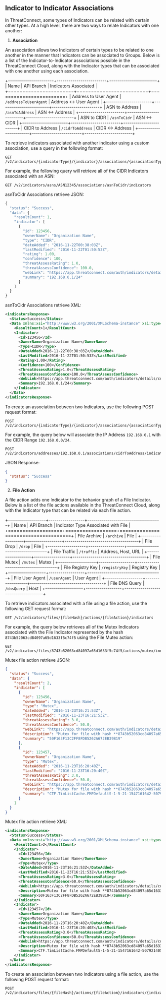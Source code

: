 Indicator to Indicator Associations
-----------------------------------

In ThreatConnect, some types of Indicators can be related with certain other types. At a high level, there are two ways to relate Indicators with one another:

1. **Association**

An association allows two Indicators of certain types to be related to one another in the manner that Indicators can be associated to Groups. Below is a list of the Indicator-to-Indicator associations possible in the ThreatConnect Cloud, along with the Indicator types that can be associated with one another using each association.

+-----------------------+-------------------------+------------------------+
| Name                  | API Branch              | Indicators Associated  |
+=======================+=========================+========================+
| Address to User Agent | `/addressToUserAgent` | Address <-> User Agent |
+-----------------------+-------------------------+------------------------+
| ASN to Address        | `/asnToAddress`       | ASN <-> Address        |
+-----------------------+-------------------------+------------------------+
| ASN to CIDR           | `/asnToCidr`          | ASN <-> CIDR           |
+-----------------------+-------------------------+------------------------+
| CIDR to Address       | `/cidrToAddress`      | CIDR <-> Address       |
+-----------------------+-------------------------+------------------------+

To retrieve indicators associated with another indicator using a custom association, use a query in the following format:

```
GET /v2/indicators/{indicatorType}/{indicator}/associations/{associationType}/indicators
```

For example, the following query will retrieve all of the CIDR Indicators associated with an ASN:

```
GET /v2/indicators/asns/ASN12345/associations/asnToCidr/indicators
```

asnToCidr Associations retrieve JSON:

```javascript
{
  "status": "Success",
  "data": {
    "resultCount": 1,
    "indicator": [
      {
        "id": 123456,
        "ownerName": "Organization Name",
        "type": "CIDR",
        "dateAdded": "2016-11-22T00:38:03Z",
        "lastModified": "2016-11-22T01:50:53Z",
        "rating": 1.00,
        "confidence": 100,
        "threatAssessRating": 1.0,
        "threatAssessConfidence": 100.0,
        "webLink": "https://app.threatconnect.com/auth/indicators/details/customIndicator.xhtml?id=123456&owner=Organization+Name",
        "summary": "192.168.0.1/24"
      }
    ]
  }
}
```

asnToCidr Associations retrieve XML:

```xml
<indicatorsResponse>
  <Status>Success</Status>
  <Data xmlns:xsi="http://www.w3.org/2001/XMLSchema-instance" xsi:type="indicatorListResponseData">
    <ResultCount>1</ResultCount>
    <Indicator>
      <Id>123456</Id>
      <OwnerName>Organization Name</OwnerName>
      <Type>CIDR</Type>
      <DateAdded>2016-11-22T00:38:03Z</DateAdded>
      <LastModified>2016-11-22T01:50:53Z</LastModified>
      <Rating>1.00</Rating>
      <Confidence>100</Confidence>
      <ThreatAssessRating>1.0</ThreatAssessRating>
      <ThreatAssessConfidence>100.0</ThreatAssessConfidence>
      <WebLink>https://app.threatconnect.com/auth/indicators/details/customIndicator.xhtml?id=123456&amp;owner=Organization+Name</WebLink>
      <Summary>192.168.0.1/24</Summary>
    </Indicator>
  </Data>
</indicatorsResponse>
```

To create an association between two Indicators, use the following POST request format:

```
POST /v2/indicators/{indicatorType}/{indicator}/associations/{associationType}/indicators/{indicatorType}/{indicator}
```

For example, the query below will associate the IP Address `192.168.0.1` with the CIDR Range `192.168.0.0/24`.

```
POST /v2/indicators/addresses/192.168.0.1/associations/cidrToAddress/indicators/cidrBlocks/192.168.0.0%2F24
```

JSON Response:

```json
{
  "status": "Success"
}
```

2. **File Action**

A file action adds one Indicator to the behavior graph of a File Indicator. Below is a list of the file actions available in the ThreatConnect Cloud, along with the Indicator type that can be related via each file action.

+-------------------+------------------+-------------------------------------+
| Name              | API Branch       | Indicator Type Associated with File |
+===================+==================+=====================================+
| File Archive      | `/archive`     | File                                |
+-------------------+------------------+-------------------------------------+
| File Drop         | `/drop`        | File                                |
+-------------------+------------------+-------------------------------------+
| File Traffic      | `/traffic`     | Address, Host, URL                  |
+-------------------+------------------+-------------------------------------+
| File Mutex        | `/mutex`       | Mutex                               |
+-------------------+------------------+-------------------------------------+
| File Registry Key | `/registryKey` | Registry Key                        |
+-------------------+------------------+-------------------------------------+
| File User Agent   | `/userAgent`   | User Agent                          |
+-------------------+------------------+-------------------------------------+
| File DNS Query    | `/dnsQuery`    | Host                                |
+-------------------+------------------+-------------------------------------+

To retrieve indicators associated with a file using a file action, use the following GET request format:

```
GET /v2/indicators/files/{fileHash}/actions/{fileAction}/indicators
```

For example, the query below retrieves all of the Mutex Indicators associated with the File Indicator represented by the hash `8743b52063cd84097a65d1633f5c74f5` using the File Mutex action:

```
GET /v2/indicators/files/8743b52063cd84097a65d1633f5c74f5/actions/mutex/indicators
```

Mutex file action retrieve JSON:

```json
{
  "status": "Success",
  "data": {
    "resultCount": 2,
    "indicator": [
      {
        "id": 123456,
        "ownerName": "Organization Name",
        "type": "Mutex",
        "dateAdded": "2016-11-23T16:21:53Z",
        "lastModified": "2016-11-23T16:21:53Z",
        "threatAssessRating": 3.0,
        "threatAssessConfidence": 50.0,
        "webLink": "https://app.threatconnect.com/auth/indicators/details/customIndicator.xhtml?id=123456&owner=Organization+Name",
        "description": "Mutex for file with hash **8743b52063cd84097a65d1633f5c74f5**.",
        "summary": "50F163F13C2FF8FDB5262A672EB39B19"
      },
      {
        "id": 123457,
        "ownerName": "Organization Name",
        "type": "Mutex",
        "dateAdded": "2016-11-23T16:20:40Z",
        "lastModified": "2016-11-23T16:20:40Z",
        "threatAssessRating": 3.0,
        "threatAssessConfidence": 50.0,
        "webLink": "https://app.threatconnect.com/auth/indicators/details/customIndicator.xhtml?id=123457&owner=Organization+Name",
        "description": "Mutex for file with hash **8743b52063cd84097a65d1633f5c74f5**.",
        "summary": "CTF.TimListCache.FMPDefaultS-1-5-21-1547161642-507921405-839522115-1004MUTEX.DefaultS-1-5-21-1547161642-507921405-839522115-1004"
      }
    ]
  }
}
```

Mutex file action retrieve XML:

```xml
<indicatorsResponse>
  <Status>Success</Status>
  <Data xmlns:xsi="http://www.w3.org/2001/XMLSchema-instance" xsi:type="indicatorListResponseData">
    <ResultCount>2</ResultCount>
    <Indicator>
      <Id>123456</Id>
      <OwnerName>Organization Name</OwnerName>
      <Type>Mutex</Type>
      <DateAdded>2016-11-23T16:21:53Z</DateAdded>
      <LastModified>2016-11-23T16:21:53Z</LastModified>
      <ThreatAssessRating>3.0</ThreatAssessRating>
      <ThreatAssessConfidence>50.0</ThreatAssessConfidence>
      <WebLink>https://app.threatconnect.com/auth/indicators/details/customIndicator.xhtml?id=123456&amp;owner=Organization+Name</WebLink>
      <Description>Mutex for file with hash **8743b52063cd84097a65d1633f5c74f5**.</Description>
      <Summary>50F163F13C2FF8FDB5262A672EB39B19</Summary>
    </Indicator>
    <Indicator>
      <Id>123457</Id>
      <OwnerName>Organization Name</OwnerName>
      <Type>Mutex</Type>
      <DateAdded>2016-11-23T16:20:40Z</DateAdded>
      <LastModified>2016-11-23T16:20:40Z</LastModified>
      <ThreatAssessRating>3.0</ThreatAssessRating>
      <ThreatAssessConfidence>50.0</ThreatAssessConfidence>
      <WebLink>https://app.threatconnect.com/auth/indicators/details/customIndicator.xhtml?id=123457&amp;owner=Organization+Name</WebLink>
      <Description>Mutex for file with hash **8743b52063cd84097a65d1633f5c74f5**.</Description>
      <Summary>CTF.TimListCache.FMPDefaultS-1-5-21-1547161642-507921405-839522115-1004MUTEX.DefaultS-1-5-21-1547161642-507921405-839522115-1004</Summary>
    </Indicator>
  </Data>
</indicatorsResponse>
```

To create an association between two Indicators using a file action, use the following POST request format:

```
POST /v2/indicators/files/{fileHash}/actions/{fileAction}/indicators/{indicatorType}/{indicator}
```
